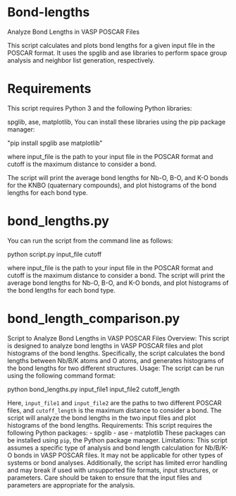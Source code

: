 # Bond-lengths
Analyze Bond Lengths in VASP POSCAR Files

This script calculates and plots bond lengths for a given input file in the POSCAR format. It uses the spglib and ase libraries to perform space group analysis and neighbor list generation, respectively.

# Requirements

This script requires Python 3 and the following Python libraries:

spglib,
ase,
matplotlib,
You can install these libraries using the pip package manager:

"pip install spglib ase matplotlib"

where input_file is the path to your input file in the POSCAR format and cutoff is the maximum distance to consider a bond.

The script will print the average bond lengths for Nb-O, B-O, and K-O bonds for the KNBO (quaternary compounds), and plot histograms of the bond lengths for each bond type.

# bond_lengths.py

You can run the script from the command line as follows:

python script.py input_file cutoff

where input_file is the path to your input file in the POSCAR format and cutoff is the maximum distance to consider a bond.
The script will print the average bond lengths for Nb-O, B-O, and K-O bonds, and plot histograms of the bond lengths for each bond type.



# bond_length_comparison.py 

Script to Analyze Bond Lengths in VASP POSCAR Files Overview: This script is designed to analyze bond lengths in VASP POSCAR files and plot histograms of the bond lengths. Specifically, the script calculates the bond lengths between Nb/B/K atoms and O atoms, and generates histograms of the bond lengths for two different structures. Usage: The script can be run using the following command format:

python bond_lengths.py input_file1 input_file2 cutoff_length

Here, `input_file1` and `input_file2` are the paths to two different POSCAR files, and `cutoff_length` is the maximum distance to consider a bond. The script will analyze the bond lengths in the two input files and plot histograms of the bond lengths. Requirements: This script requires the following Python packages: - spglib - ase - matplotlib These packages can be installed using `pip`, the Python package manager. Limitations: This script assumes a specific type of analysis and bond length calculation for Nb/B/K-O bonds in VASP POSCAR files. It may not be applicable for other types of systems or bond analyses. Additionally, the script has limited error handling and may break if used with unsupported file formats, input structures, or parameters. Care should be taken to ensure that the input files and parameters are appropriate for the analysis.


